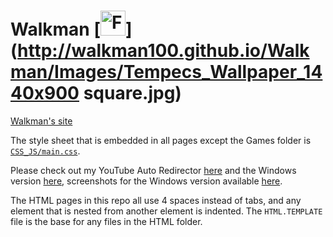 Walkman [<img src="http://walkman100.github.io/Walkman/Images/Tempecs_Wallpaper_1440x900 square.jpg" title="Favicon used in my site" width="40" height="40" alt="Favicon used in my site">](http://walkman100.github.io/Walkman/Images/Tempecs_Wallpaper_1440x900 square.jpg)
=======

[Walkman's site](http://walkman100.github.com)

The style sheet that is embedded in all pages except the Games folder is [`CSS_JS/main.css`](http://walkman100.github.io/Walkman/CSS_JS/main.css).

Please check out my YouTube Auto Redirector [here](http://walkman100.github.io/Walkman/HTML/YTVL.html) and the Windows version [here](http://github.com/Walkman100/YTVL/releases/latest), screenshots for the Windows version available [here](http://walkman100.github.io/Walkman/HTML/YTVLWindowsScreenshots.html).

The HTML pages in this repo all use 4 spaces instead of tabs, and any element that is nested from another element is indented.
The `HTML.TEMPLATE` file is the base for any files in the HTML folder.